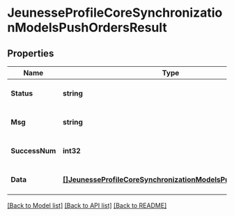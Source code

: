 # JeunesseProfileCoreSynchronizationModelsPushOrdersResult

## Properties
Name | Type | Description | Notes
------------ | ------------- | ------------- | -------------
**Status** | **string** |  | [optional] [default to null]
**Msg** | **string** |  | [optional] [default to null]
**SuccessNum** | **int32** |  | [optional] [default to null]
**Data** | [**[]JeunesseProfileCoreSynchronizationModelsPushOrderResult**](Jeunesse.Profile.Core.Synchronization.Models.PushOrderResult.md) |  | [optional] [default to null]

[[Back to Model list]](../README.md#documentation-for-models) [[Back to API list]](../README.md#documentation-for-api-endpoints) [[Back to README]](../README.md)


